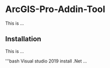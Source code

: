 # ArcGIS-Pro-Addin-Tool

This is ...

## Installation
This is ...

'''bash
Visual studio 2019 install
.Net
...

